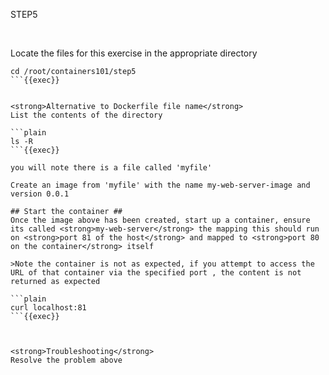 STEP5

<br>

Locate the files for this exercise in the appropriate directory
```plain
cd /root/containers101/step5
```{{exec}}


<strong>Alternative to Dockerfile file name</strong>
List the contents of the directory

```plain
ls -R
```{{exec}}

you will note there is a file called 'myfile'

Create an image from 'myfile' with the name my-web-server-image and version 0.0.1

## Start the container ##
Once the image above has been created, start up a container, ensure its called <strong>my-web-server</strong> the mapping this should run on <strong>port 81 of the host</strong> and mapped to <strong>port 80 on the container</strong> itself

>Note the container is not as expected, if you attempt to access the URL of that container via the specified port , the content is not returned as expected

```plain
curl localhost:81
```{{exec}}



<strong>Troubleshooting</strong>
Resolve the problem above








